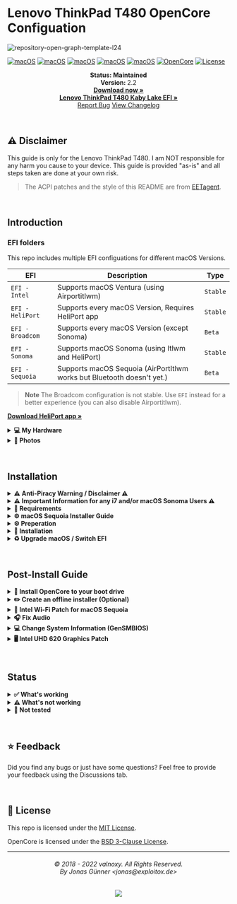 # Lenovo ThinkPad T480 OpenCore Configuation

![repository-open-graph-template-l24](https://github.com/user-attachments/assets/93d4fbc8-b233-4182-86d0-cc45ec1d32ae)


[![macOS](https://img.shields.io/badge/macOS-Big_Sur-red.svg)](https://developer.apple.com/documentation/macos-release-notes)
[![macOS](https://img.shields.io/badge/macOS-Monterey-hotpink.svg)](https://developer.apple.com/documentation/macos-release-notes)
[![macOS](https://img.shields.io/badge/macOS-Ventura-orange.svg)](https://developer.apple.com/documentation/macos-release-notes)
[![macOS](https://img.shields.io/badge/macOS-Sonoma-brightgreen.svg)](https://developer.apple.com/documentation/macos-release-notes)
[![macOS](https://img.shields.io/badge/macOS-Sequoia-lightblue.svg)](https://www.apple.com/macos/macos-sequoia/) 
[![OpenCore](https://img.shields.io/badge/OpenCore-1.0.2-blue)](https://github.com/acidanthera/OpenCorePkg)
[![License](https://img.shields.io/badge/license-MIT-purple)](/LICENSE)

<p align="center">
   <strong>Status: Maintained</strong>
   <br />
   <strong>Version: </strong>2.2
   <br />
   <a href="https://github.com/MultimediaLucario/Lenovo-ThinkPad-T480/releases"><strong>Download now »</strong></a>
   <br />
   <a href="https://github.com/MultimediaLucario/Lenovo-ThinkPad-T480-Kaby-Lake-Edition"><strong>Lenovo ThinkPad T480 Kaby Lake EFI »</strong></a>
   <br />
   <a href="https://github.com/MultimediaLucario/Lenovo-ThinkPad-T480/issues">Report Bug</a>
   <a href="https://github.com/valnoxy/t480-oc/blob/main/CHANGELOG.md">View Changelog</a>
  </p>
</p>
</br>

## ⚠️ Disclaimer
This guide is only for the Lenovo ThinkPad T480. I am NOT responsible for any harm you cause to your device. This guide is provided "as-is" and all steps taken are done at your own risk.

> The ACPI patches and the style of this README are from [EETagent](https://github.com/EETagent/T480-OpenCore-Hackintosh).

&nbsp;

## Introduction

### EFI folders

This repo includes multiple EFI configuations for different macOS Versions.

| EFI               | Description                                                               | Type      |
| ----------------- | ------------------------------------------------------------------------- | --------- |
| `EFI - Intel`     | Supports macOS Ventura (using Airportitlwm)		                | `Stable`  |
| `EFI - HeliPort`  | Supports every macOS Version, Requires HeliPort app      			| `Stable`  |
| `EFI - Broadcom`  | Supports every macOS Version (except Sonoma)		                | `Beta`    |
| `EFI - Sonoma`    | Supports macOS Sonoma (using Itlwm and HeliPort)				| `Stable`  |
| `EFI - Sequoia`   | Supports macOS Sequoia (AirPortItlwm works but Bluetooth doesn't yet.)    | `Beta`    |         

> **Note** The Broadcom configuration is not stable. Use ```EFI``` instead for a better experience (you can also disable Airportitlwm).

<a href="https://github.com/OpenIntelWireless/HeliPort/releases"><strong>
Download HeliPort app »</strong></a>

<details>
<summary><strong>💻 My Hardware</strong></summary>
<br>
These are the Hardware component I use. But this OpenCore configuation <strong>should still work</strong> with your device, even if the components are not equal.

> **Note** Check the model of your WiFi & Bluetooth card. Intel cards should be compatible with itlwm (or AirportItlwm). If your card is from another manufacturer, please check if your card supports macOS.

| Category  | Component                            |
| --------- | ------------------------------------ |
| CPU       | Intel Core i5-8350U                  |
| GPU       | Intel UHD Graphics 620               |
| SSD       | Pioneer APS 1TB SATA SSD		   |
| Memory    | 24GB DDR4 2400Mhz                    |
| Camera    | 720p Camera                          |
| WiFi & BT | Intel 18265 Wifi 	                   |

</details>  

</details>

<details>  
<summary><strong> 📸 Photos </strong></summary>
</br>

![IMG_2310](https://github.com/MultimediaLucario/Lenovo-ThinkPad-T480/assets/72415505/b347f8fb-5dd1-4f3e-a24b-30a7f39c7c0c)
![IMG_2178](https://github.com/MultimediaLucario/Lenovo-ThinkPad-T480/assets/72415505/d055f1cb-c093-49d1-ad91-81d56e7d1f8d)
![IMG_2130](https://github.com/MultimediaLucario/Lenovo-ThinkPad-T480/assets/72415505/309a9feb-3264-425c-ad2e-c46104a2f0b8)
![IMG_1279](https://github.com/MultimediaLucario/Lenovo-ThinkPad-T480/assets/72415505/a9a4d6a2-ea6a-4045-8c1d-b6f5050cc2a9)


</details>  

</details>


&nbsp;

## Installation

<details>  
<summary><strong> ⚠️ Anti-Piracy Warning / Disclaimer ⚠️ </strong></summary>
</br>
	
### ⚠️ PIRACY IS NO PARTY! ⚠️
I do not endorse or condone the use of pre-configured Hackintosh Distros because not only they cause unnecessary harm to your machine but it is considered to be a form of **Software Piracy**. Software Piracy is a serious crime according to copyright law and is punishable for up to 10 years in prison. 
</details>



<details>  
<summary><strong> ⚠️ Important Information for any i7 and/or macOS Sonoma Users ⚠️ </strong></summary>
</br>
	
### 🛜 AirPortItlwm for So is still not stable yet! 🛜
If you're using a ThinkPad T480, T480s or X280 that either is rocking an Intel Core i7 CPU and/or is running macOS Sonoma, please be aware that the ```AirPortItlwm``` kext is **NOT STABLE** yet. What I mean is that while the kext actually functions, **you will not be able to access any iServices (iMessage, FaceTime,etc.).** In order to have any access to iServices, please use the ```itlwm``` kext along with the ```HeliPort``` application until the ```AirPortItlwm``` kext is updated.
</details>


<details>  
<summary><strong>📝 Requirements</strong></summary>
</br>

You must have the following items:
- Lenovo ThinkPad T480 (Obviously 😁).
- Access to a working Windows machine with Python installed.
- A pendrive with more than 4 GB (Remember that during the preparation we will format the flash drive to create the installation media).
- an Internet connection (recommended via Ethernet).
- 1-2 hours of your time.

</details>

<details>  
<summary><strong>⚙️ macOS Sequoia Installer Guide</strong></summary>
</br>

**Since Wi-Fi does not work until you apply a post-install patch, the only way to install Sequoia is through the offline installer method.**

Step 1: Download macOS Installer on Windows. Use gibMacOS to download the macOS installer.

- [![Download](https://img.shields.io/badge/Download-gibmacOS-red.svg)](https://github.com/corpnewt/gibMacOS)
- Extract and run gibMacOS.bat in Windows.
- When the terminal opens, you’ll see a list of macOS versions. Select macOS 15 Sequoia by entering its index number.
- Wait for the download to complete; it will save the files in a new directory.

Step 2: Convert the Downloaded Files into an Installer

You need to use a macOS or macOS virtual machine to convert these .pkg files into a macOS installer. Here’s how:

- Copy the downloaded folder from your Windows machine to a macOS machine or a virtual macOS environment.
- On the macOS machine:
	Open Terminal and navigate to the folder containing the downloaded files. Run the following command:bashCopy codesudo installer -pkg InstallAssistant.pkg -target /Applications
	This command will install the macOS installer to your Applications folder.
	After running this command, you should now see Install macOS Sequoia in the Applications folder on macOS.

- With the installer on macOS, follow these steps to make the USB bootable:

	Insert the USB drive into the macOS system.
	Open Disk Utility, select the USB drive, and format it as Mac OS Extended (Journaled) with the GUID Partition Map scheme. Name it something like MyUSB.
	Open Terminal and run the following command, which will create a bootable USB with the macOS installer:Replace MyUSB with the name of your USB drive if different.bashCopy code sudo /Applications/Install\ macOS\ Sequoia.app/Contents/Resources/createinstallmedia --volume /Volumes/MyUSB
	This will erase the USB and copy the installer files onto it, making it bootable.

Step 3: Copy OpenCore Files to the USB Drive

- Mount the USB drive, and within the EFI partition, copy over the EFI folder that you configured with OpenCore.
Now your USB should be fully prepared to boot into macOS Sequoia via OpenCore.



</details>

<details>  
<summary><strong>⚙️ Preperation</strong></summary>
</br>

### Create the install media

First of all, you will need the install media of macOS. I will use [macrecovery](https://github.com/acidanthera/OpenCorePkg) to download and create the macOS Install media.

With macrecovery, the process is the following:
- Download [OpenCorePkg](https://github.com/acidanthera/OpenCorePkg) as a ZIP.
- Extract the OpenCorePkg-master.zip file.
- Open ```cmd.exe``` with Administrator privileges and change the directory to OpenCorePkg-master\Utilities\macrecovery.
- Enter the following command to download macOS:
```
# Monterey (12)
python macrecovery.py -b Mac-E43C1C25D4880AD6 -m 00000000000000000 download

# Ventura (13)
python macrecovery.py -b Mac-7BA5B2D9E42DDD94 download

# Sonoma (14)
python macrecovery.py -b Mac-CFF7D910A743CAAF -m 00000000000000000 download
```
- After the download succeeded, type ```diskpart``` and wait until you see ```DISKPART>```

- Plug-in your pendrive and type ```list disk``` to see your disk id.

- Select your pendrive by typing ```select disk <diskid>```

- Now we are gonna clean the pendrive and convert it to GPT. First, type ```clean``` and then ```convert gpt```.

>  **Note**: If an error occurred, try to convert again by typing ```convert gpt```.

- After the pendrive is clean and converted, we will create a new partition where we can put our files on. First, type ```create partition primary```, then select the new partition with ```select partition 1``` and format it ```format fs=fat32 quick```.

- Finally, mount your pendrive by typing ```assign```

- Now, close the Command Prompt and create the folder ```com.apple.recovery.boot``` on the pendrive. Copy ```OpenCorePkg-master\Utilities\macrecovery\BaseSystem.dmg``` and ```Basesystem.chunklist``` into that folder.

>  **Note**: If you can't find BaseSystem.dmg, use RecoveryImage.dmg and RecoveryImage.chunklist instead.

After the install media was created, we need to make the USB drive bootable.

### Configure and install OpenCore
Download the EFI folder from this repo, you will find the latest files under the release tab or just download the repo as it is. Move the folder to the root of your pendrive (e.g. J:\) and rename the folder to ```EFI```.

#### GenSMBIOS
We need a script, called [GenSMBIOS](https://github.com/corpnewt/GenSMBIOS), to create fake serial number, UUID and MLB numbers. **This step is essential to have working iMessage, so do not skip it!**

The process is the following:

- Download GenSMBIOS as a ZIP, then extract it.
- Start GenSMBIOS.bat and use option ```1``` to download MacSerial.
- Choose option ```2```, to select the path of the config.plist file. It will be located in ```EFI -> OC``` folder.
- Choose option ```3```, and enter ```MacBookPro15,2``` as the machine type.
- Press ```Q``` to quit. Your config now should contain the requied serials.

#### Enter the proper ROM value
After adding serials to your config.plist, you have to add the computer's MAC address to the config.plist file. **This step is also essential to have a working iMessage, so do not skip it.** We need a Plist editior, to write the MAC address into the config.plist file. I used [ProperTree](https://github.com/corpnewt/ProperTree), since it works on Windows too. You have to change the MAC address value in the config.plist at

```PlatformInfo -> Generic -> ROM```

Delete the generic ```112233445566``` value, and enter your MAC address into the field, without any colons. Save the Plist file, and it is now ready to be written out to the EFI partition of your install media.

#### Default keyboard layout and language
The default keyboard layout and language is ```German```. To change the language, edit the value of ```NVRAM -> Add -> 7C436110-AB2A-4BBB-A880-FE41995C9F82 -> prev-lang:kbd``` to the value of your language. If your value contains an underscore "```_```", replace it with a hyphen "```-```". The value for English would be ```en-US:0```. You can find a list of all language values [here](https://github.com/acidanthera/OpenCorePkg/blob/master/Utilities/AppleKeyboardLayouts/AppleKeyboardLayouts.txt).

##### ACPI patches
Please enable / disable the following patches depending on what is installed in your device.

| SSDT              | Affected device            | Description                                                |
| ----------------- | -------------------------- | ---------------------------------------------------------- |
| SSDT-ARPT.aml     | Broadcom cards             | Disable Broadcom card during sleep                         |
| SSDT-OFFTB.aml    | Thunderbolt                | Disable Thunderbolt                                        |
| SSDT-OFFGDGPU.aml | NVIDIA GeForce MX 150      | Disable NVIDIA GPU (necessary if installed)                |

### Install OpenCore
After you've finished with the neccesary tweaks, you have to copy the EFI folder to the EFI partition of your pendrive.

</details>

<details>  
<summary><strong>🚚 Installation</strong></summary>
</br>

### Prepare BIOS
The bios must be properly configured prior to installing macOS.
In Security menu, set the following settings:

-  `Security > Security Chip`: must be **Disabled**
-  `Memory Protection > Execution Prevention`: must be **Enabled**
-  `Virtualization > Intel Virtualization Technology`: must be **Enabled**
-  `Virtualization > Intel VT-d Feature`: must be **Enabled**
-  `Anti-Theft > Computrace -> Current Setting`: must be **Disabled**
-  `Secure Boot > Secure Boot`: must be **Disabled**
-  `Intel SGX -> Intel SGX Control`: must be **Disabled**
-  `Device Guard`: must be **Disabled**

In Startup menu, set the following options:

-  `UEFI/Legacy Boot`: **UEFI Only**
-  `CSM Support`: **No**

In Thunderbolt menu, set the following options:

-  `Thunderbolt BIOS Assist Mode`: **UEFI Only**
-  `Wake by Thunderbolt(TM) 3`: **No**
-  `Security Level`: **No**
-  `Support in Pre Boot Environment > Thunderbolt(TM) device`: **No**

Now you can go through the install.

### Install macOS
1. Boot from USB, press ```SPACE``` and select the USB drive inside of OpenCore ```"NO NAME (DMG)" or similar```.
>  **Note:** The first boot may take up to 20 minutes.
2. Wait for the macOS Utilities screen.
3. Select Disk Utility, select your disk and click erase. Give a name and choose **APFS** with **GUID Partition Map**.
4. After erasing, go back and select **Reinstall macOS** and follow the steps on your screen. The installation make take up to **2 hours**.
>  **Note:** Your PC will restart multiple times. Just boot from USB and select your disk inside of OpenCore. (named macOS Installer or the disk name).
5. Once you see the `Region selection` screen, you are good to proceed.
6. Create your user accound and everything else.

</details>

<details>  
<summary><strong>♻️ Upgrade macOS / Switch EFI</strong></summary>
</br>

If you plan to upgrade your macOS (or updating the EFI / switching to HeliPort), you'll need a different OpenCore configuation (EFI). Please follow these steps:

> Note: Download the desired macOS version in the Settings before following these steps, if you are connected via WiFi.

1. Download the newest release & [ProperTree](https://github.com/corpnewt/ProperTree) and extract it.
2. Start ProperTree and load the ```Config.plist``` on your EFI partition. (File -> Open)
> Note: You can mount your EFI partition by pressing ```ALT + SPACE```, typing Terminal and enter the following command: ```sudo diskutil mountDisk disk0s1```.
3. Now also load the new configuration file from the repo for the desired macOS installation (or HeliPort config). 
4. You should now have 2 ProperTree-windows open on your screen.
5. Go in both windows to ```Root -> PlatformInfo -> Generic```. Transfer ```MLB, ROM, SystemProductName, SystemSerialNumber and SystemUUID``` to the new config. 
6. Save the new config (File -> Save) and close both windows.
7. Now delete your existing EFI folder from the EFI partition and copy the new one to it. (Make sure that the Directorys ```Boot and OC``` are in ```EFI```).

If you want to upgrade macOS, download the desired macOS version in the Settings app and perform the upgrade like on a real Mac.

</details>

&nbsp;

## Post-Install Guide

<details>  
<summary><strong>💾 Install OpenCore to your boot drive</strong></summary>
</br>

1. Press `ALT + SPACE` and open terminal. Type `sudo diskutil mountDisk disk0s1` (where disk0s1 corresponds to the EFI partition of the main disk)
2. Open Finder and copy the EFI folder of your USB device to the main disk's EFI partition.
3. Unplug the USB device and reboot your laptop. Now you can boot macOS without your USB device.

</details>

<details>  
<summary><strong>✏️ Create an offline installer (Optional)</strong></summary>
</br>

In case of reinstalling macOS, a offline install media can save some time. You also don't need an Ethernet connection for the installation.
To create a offline install media, you need the following stuff: 

- macOS Installer from the App Store.
- A 16 GB pendrive (Keep in mind, during the preperation we will format the disk to create the install media).

Press `ALT + SPACE` and open Disk utility. Select your USB device and click erase. Name it `MyUSB` and choose **Mac OS Extended** with **GUID Partition Map**. After erasing the USB device, close Disk utility.

Now press `ALT + SPACE` and open terminal. Type the following command:

Big Sur:
```sudo /Applications/Install\ macOS\ Big\ Sur.app/Contents/Resources/createinstallmedia --volume /Volumes/MyUSB --downloadassets```

Monterey:
```sudo /Applications/Install\ macOS\ Monterey.app/Contents/Resources/createinstallmedia --volume /Volumes/MyUSB --downloadassets```

After creating the install media, copy your EFI folder to the EFI partition of your USB device.

</details>


<details>  
<summary><strong>🛜 Intel Wi-Fi Patch for macOS Sequoia </strong></summary>
</br>

**Intel Wi-Fi does not work on macOS Sequoia unless you install this patch.**

> Credit to [ResQre](https://github.com/ResQre) for these instructions

What you need
- Intel Wi-Fi Card (of course)
- Hackintool (for device path) + your favourite plist editor (in my case, OCAuxiliaryTools)
- [OpenCore Legacy Patcher](https://github.com/dortania/OpenCore-Legacy-Patcher) 

1. open hackintool and go to Pcie menu, look for intel wireless (in my case, Wireless 8260)
![ภาพถ่ายหน้าจอ 2024-12-26 เวลา 1 49 07 AM](https://github.com/user-attachments/assets/93566ae7-5b73-47ba-8d26-b1241e8c8dda)

2. open plist editor (i'll use OCAuxiliaryTools), add device path (without #), then add the following device details

| Key   |      Data Type      |  Value |
|----------|:-------------:|:------:|
| IOName |  String | pci14e4,43a0|
| compatible |    String   | pci106b,117 |
| device-id | Data | A0430000 |
| device_type | String | Network Controller |
| model | String | BCM4360 802.11ac Wireless Network Adapter |
| name | String | pci14e4,43a0 |
| pci-aspm-default | Number | 0 |
| subsystem-id | Data | 17010000 |
| subsystem-vendor-id | Data | 6B100000 |
| vendor-xt | Data | E4140000 |

it should be like this

![image](https://github.com/user-attachments/assets/2a7b1d5b-29a7-4740-aaba-9ce1eb661f3f)


Press save and reboot (no need for setting the kext up since it's already presented inside of the efi.)

3. if you done the setup correctly, you should be able to install the OCLP root patch.

![ภาพถ่ายหน้าจอ 2024-12-26 เวลา 2 36 01 AM](https://github.com/user-attachments/assets/6a44dd01-c7cf-4db5-8db7-e54683529687)

4. install the patch, then you can remove the spoof id (or add the # instead) and Intel Wi-Fi should work without the need for Heliport.

![ภาพถ่ายหน้าจอ 2024-12-26 เวลา 2 41 25 AM](https://github.com/user-attachments/assets/8b7edcd6-3416-4b81-8f3f-192605804a65)


</details>


<details>  
<summary><strong>🎧 Fix Audio </strong></summary>
</br>
	
**One of macOS's most imfamous post-install issues is a glitch with the AUX port. Everytime I update the EFI always causes a problem with my audio patch. "Give one a fish you feed them for a day but teach one how to fish and you feed them for a lifetime."  So, here is a guide on how to fix the audio yourself.**

<details>  
<summary><strong>Required Tools</strong></summary>
</br> 

- [OpenCore Configurator](https://mackie100projects.altervista.org/download-opencore-configurator/?doing_wp_cron=1741176165.9179310798645019531250)
- [Hackintool](https://github.com/benbaker76/Hackintool/releases)
- Your macOS USB pendrive with your EFI loaded in case of any errors

</details>

<details>  
<summary><strong>Instructions</strong></summary>
</br> 

1. Download and install both [OpenCore Configurator](https://mackie100projects.altervista.org/download-opencore-configurator/?doing_wp_cron=1741176165.9179310798645019531250) and [Hackintool](https://github.com/benbaker76/Hackintool/releases).
2. Open Hackintool, navigate to the ```Sound``` section, then go to the bottom half where it says ```Audio Info```. There, you will find a little drop down menu that is labled ```ALC Layout ID```. Click on the drop down menu and you will find a couple different numbers to choose from. These are the potential audio layout ids that can work for your system. Make sure to keep track of them.
3. Open OpenCore Configurator, select ```Tools``` up in the menubar, and then select ```Mount EFI```. Go to the EFI partition for your boot drive, click ```Mount Partition```, and enter your macOS password.
4. Now, go to the menubar, select ```File```, ```Open```, and then Go to the drive that says ```EFI```, open the folder ```EFI```, double click on the ```OC``` folder and the file named ```Config.plist```.
5. Go to ```NVRAM```, the codes listed in this section are the UUIDs. Click on the 3rd one that starts with ```7C``` and navigate to the ```boot-args``` section.
6. In the ```boot-args``` section, go to the part where it says ```Value``` , right click to open the menu and navigate to ```boot-args```, ```AppleALC```, and select ```alcid=layoutid```.
7. Change the layoutid part of ```alcid=layoutid``` to one of the numbers presented in Hackintool (ex: ```alcid=86```), save the config.plist and restart your computer. (Make sure to go through each and every one of those ID numbers until you find the one that works the best with your system.)
8. Congratulations, you've successfully fixed the audio for your T480! 🥳

</details>



</details>

<details>  
<summary><strong> 💻 Change System Information (GenSMBIOS)  </strong></summary>
</br>

1. Run the following script in Terminal:

```git clone https://github.com/corpnewt/GenSMBIOS && cd GenSMBIOS && chmod +x GenSMBIOS.command && ./GenSMBIOS.command```

2. Mount your EFI partition using [OpenCore Configurator](https://mackie100projects.altervista.org/download-opencore-configurator/?doing_wp_cron=1741176165.9179310798645019531250).
3. Go to your EFI partition, enter the EFI folder, then the OC folder and then look for the file known as ```Config.plist```.
4. Go back to ```GenSMBIOS``` , type 2 and hit ENTER to then drag your ```Config.Plist``` file into the command line, press ENTER when finished.
5. Type 3 to Generate SMBIOS, then press ENTER. Type ```MacbookPro15,2``` then press ENTER. Leave this Terminal window open.
6. Type 4 to Generate UUID and press ENTER.
7. Type 5 to Generate ROM and press ENTER.
8. Type Q to Quit and press ENTER.
9. Restart your ThinkPad and enjoy!
</details>

</details>

<details>  
<summary><strong> 🖥️ Intel UHD 620 Graphics Patch  </strong></summary>
</br>

## This patching guide for the Intel UHD 620 GPU not only gives you better Graphics Acceleration but it improves the docking audio and video compatibility as well.

Required Tools: [OpenCore Configurator](https://mackie100projects.altervista.org/download-opencore-configurator/?doing_wp_cron=1741176165.9179310798645019531250).

1. Open [OpenCore Configurator](https://mackie100projects.altervista.org/download-opencore-configurator/?doing_wp_cron=1741176165.9179310798645019531250), mount your EFI partition and open your Config.Plist file.
2. Go to ```DeviceProperties``` and in the section that says ```Devices``` select the middle option as that is where all of the juicy iGPU information is stored.
3. Look for the key known as ```AAPL,ig-platform-id```, select the code that is right next to it and change that from the default value to ```0000C087```.
4. Save the ```Config.Plist``` file in [OpenCore Configurator](https://mackie100projects.altervista.org/download-opencore-configurator/?doing_wp_cron=1741176165.9179310798645019531250) and restart your ThinkPad.
5. Congratulations, you've successfully patched the iGPU in your ThinkPad! Now you have improved performance and improved video and audio output support! 🥳
</details>
 
&nbsp;

## Status

<details>  
<summary><strong>✅ What's working</strong></summary>
</br>
 
- [X] Intel WiFi & Bluetooth ([Itlwm](https://github.com/OpenIntelWireless/itlwm) + [Heliport](https://github.com/OpenIntelWireless/HeliPort/releases) for macOS Sonoma users.)
- [X] Brightness / Volume Control
- [X] Battery Information
- [X] Audio (Audio Jack & Speaker)
- [X] USB Ports & Built-in Camera
- [X] Graphics Acceleration
- [X] Trackpoint / Touchpad
- [X] Power management / Sleep
- [X] FaceTime / iMessage (iServices)
- [X] HDMI
- [X] Automatic OS updates
- [X] Handoff / Universal Clipboard
- [X] Sidecar (Cable) / AirPlay to Mac
- [X] SIP / FireVault 2
- [X] USB-C

</details>

<details>  
<summary><strong>⚠️ What's not working</strong></summary>
</br>

- [ ] Safari DRM ```Use Chromium powered Browser or Firefox to watch Amazon Prime Video, Netflix, Disney+ and others```
- [ ] AirDrop & Continuity
- [ ] Fingerprint Reader (Disabled with NoTouchID kext)
- [ ] Thunderbolt 3
- [ ] Sidecar Wireless
- [ ] Apple Watch Unlock

</details>

<details>  
<summary><strong>🔄 Not tested</strong></summary>
</br>

- [ ] WWAN
- [ ] Dualbooting Windows / Linux (with OpenCore)

</details>

&nbsp;

## ⭐️ Feedback
Did you find any bugs or just have some questions? Feel free to provide your feedback using the Discussions tab.

&nbsp;

## 📜 License

This repo is licensed under the [MIT License](https://github.com/valnoxy/t480-oc/blob/main/LICENSE).

OpenCore is licensed under the [BSD 3-Clause License](https://github.com/acidanthera/OpenCorePkg/blob/master/LICENSE.txt).

<hr>
<h6 align="center">© 2018 - 2022 valnoxy. All Rights Reserved. 
<br>
By Jonas Günner &lt;jonas@exploitox.de&gt;</h6>
<p align="center">
	<a href="https://github.com/valnoxy/t480-oc/blob/main/LICENSE"><img src="https://img.shields.io/static/v1.svg?style=for-the-badge&label=License&message=MIT&logoColor=d9e0ee&colorA=363a4f&colorB=b7bdf8"/></a>
</p>
